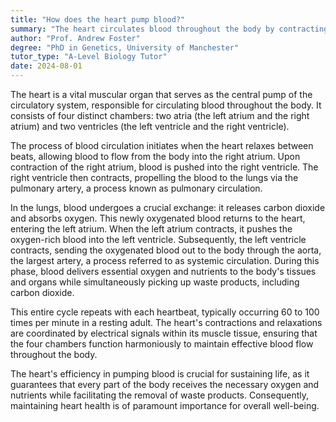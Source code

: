 ```yaml
---
title: "How does the heart pump blood?"
summary: "The heart circulates blood throughout the body by contracting and relaxing its four chambers."
author: "Prof. Andrew Foster"
degree: "PhD in Genetics, University of Manchester"
tutor_type: "A-Level Biology Tutor"
date: 2024-08-01
---
```


The heart is a vital muscular organ that serves as the central pump of the circulatory system, responsible for circulating blood throughout the body. It consists of four distinct chambers: two atria (the left atrium and the right atrium) and two ventricles (the left ventricle and the right ventricle). 

The process of blood circulation initiates when the heart relaxes between beats, allowing blood to flow from the body into the right atrium. Upon contraction of the right atrium, blood is pushed into the right ventricle. The right ventricle then contracts, propelling the blood to the lungs via the pulmonary artery, a process known as pulmonary circulation. 

In the lungs, blood undergoes a crucial exchange: it releases carbon dioxide and absorbs oxygen. This newly oxygenated blood returns to the heart, entering the left atrium. When the left atrium contracts, it pushes the oxygen-rich blood into the left ventricle. Subsequently, the left ventricle contracts, sending the oxygenated blood out to the body through the aorta, the largest artery, a process referred to as systemic circulation. During this phase, blood delivers essential oxygen and nutrients to the body's tissues and organs while simultaneously picking up waste products, including carbon dioxide.

This entire cycle repeats with each heartbeat, typically occurring 60 to 100 times per minute in a resting adult. The heart's contractions and relaxations are coordinated by electrical signals within its muscle tissue, ensuring that the four chambers function harmoniously to maintain effective blood flow throughout the body.

The heart's efficiency in pumping blood is crucial for sustaining life, as it guarantees that every part of the body receives the necessary oxygen and nutrients while facilitating the removal of waste products. Consequently, maintaining heart health is of paramount importance for overall well-being.
    